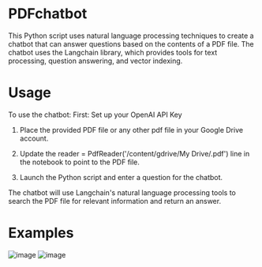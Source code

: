 # PDFchatbot #
This Python script uses natural language processing techniques to create a chatbot that can answer questions based on the contents of a PDF file. The chatbot uses the Langchain library, which provides tools for text processing, question answering, and vector indexing.

# Usage
To use the chatbot:
First: Set up your OpenAI API Key

1. Place the provided PDF file or any other pdf file in your Google Drive account.

2. Update the reader = PdfReader('/content/gdrive/My Drive/<filename>.pdf') line in the notebook to point to the PDF file.

3. Launch the Python script and enter a question for the chatbot.

The chatbot will use Langchain's natural language processing tools to search the PDF file for relevant information and return an answer.

# Examples
![image](https://user-images.githubusercontent.com/99226582/235511301-49857811-f63e-4d46-b3ef-61f7b70596c9.png)
![image](https://user-images.githubusercontent.com/99226582/235511170-c07413ae-03aa-4421-a453-2e4659db9210.png)

